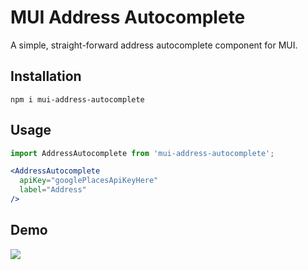 # MUI Address Autocomplete
A simple, straight-forward address autocomplete component for MUI.

## Installation
```
npm i mui-address-autocomplete
```

## Usage

```jsx
import AddressAutocomplete from 'mui-address-autocomplete';

<AddressAutocomplete
  apiKey="googlePlacesApiKeyHere"
  label="Address"
/>
```

## Demo

![](https://i.imgur.com/xT77nFw.png)
